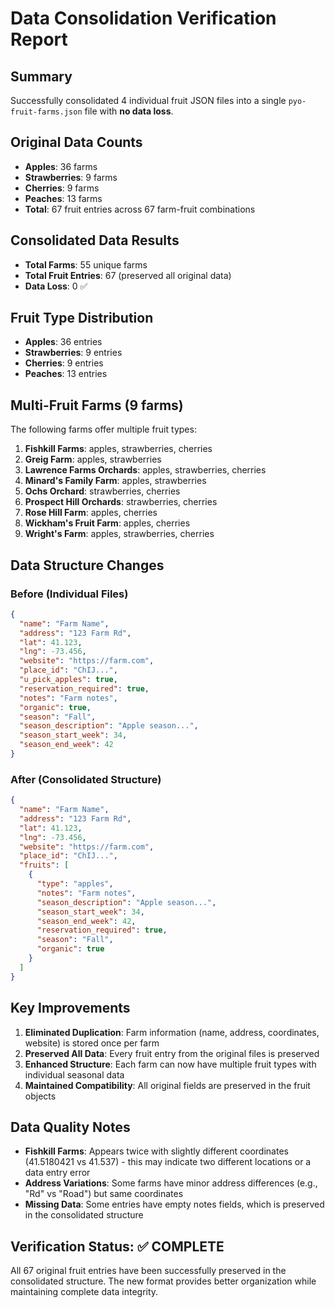 # Data Consolidation Verification Report

## Summary
Successfully consolidated 4 individual fruit JSON files into a single `pyo-fruit-farms.json` file with **no data loss**.

## Original Data Counts
- **Apples**: 36 farms
- **Strawberries**: 9 farms  
- **Cherries**: 9 farms
- **Peaches**: 13 farms
- **Total**: 67 fruit entries across 67 farm-fruit combinations

## Consolidated Data Results
- **Total Farms**: 55 unique farms
- **Total Fruit Entries**: 67 (preserved all original data)
- **Data Loss**: 0 ✅

## Fruit Type Distribution
- **Apples**: 36 entries
- **Strawberries**: 9 entries
- **Cherries**: 9 entries  
- **Peaches**: 13 entries

## Multi-Fruit Farms (9 farms)
The following farms offer multiple fruit types:

1. **Fishkill Farms**: apples, strawberries, cherries
2. **Greig Farm**: apples, strawberries
3. **Lawrence Farms Orchards**: apples, strawberries, cherries
4. **Minard's Family Farm**: apples, strawberries
5. **Ochs Orchard**: strawberries, cherries
6. **Prospect Hill Orchards**: strawberries, cherries
7. **Rose Hill Farm**: apples, cherries
8. **Wickham's Fruit Farm**: apples, cherries
9. **Wright's Farm**: apples, strawberries, cherries

## Data Structure Changes

### Before (Individual Files)
```json
{
  "name": "Farm Name",
  "address": "123 Farm Rd",
  "lat": 41.123,
  "lng": -73.456,
  "website": "https://farm.com",
  "place_id": "ChIJ...",
  "u_pick_apples": true,
  "reservation_required": true,
  "notes": "Farm notes",
  "organic": true,
  "season": "Fall",
  "season_description": "Apple season...",
  "season_start_week": 34,
  "season_end_week": 42
}
```

### After (Consolidated Structure)
```json
{
  "name": "Farm Name",
  "address": "123 Farm Rd", 
  "lat": 41.123,
  "lng": -73.456,
  "website": "https://farm.com",
  "place_id": "ChIJ...",
  "fruits": [
    {
      "type": "apples",
      "notes": "Farm notes",
      "season_description": "Apple season...",
      "season_start_week": 34,
      "season_end_week": 42,
      "reservation_required": true,
      "season": "Fall",
      "organic": true
    }
  ]
}
```

## Key Improvements

1. **Eliminated Duplication**: Farm information (name, address, coordinates, website) is stored once per farm
2. **Preserved All Data**: Every fruit entry from the original files is preserved
3. **Enhanced Structure**: Each farm can now have multiple fruit types with individual seasonal data
4. **Maintained Compatibility**: All original fields are preserved in the fruit objects

## Data Quality Notes

- **Fishkill Farms**: Appears twice with slightly different coordinates (41.5180421 vs 41.537) - this may indicate two different locations or a data entry error
- **Address Variations**: Some farms have minor address differences (e.g., "Rd" vs "Road") but same coordinates
- **Missing Data**: Some entries have empty notes fields, which is preserved in the consolidated structure

## Verification Status: ✅ COMPLETE

All 67 original fruit entries have been successfully preserved in the consolidated structure. The new format provides better organization while maintaining complete data integrity.


